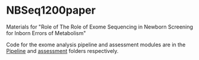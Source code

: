 # NBSeq1200paper

Materials for "Role of The Role of Exome Sequencing in Newborn Screening for Inborn Errors of Metabolism"

Code for the exome analysis pipeline and assessment modules are in the [Pipeline](Pipeline/) and [assessment](assessment/) folders respectively.
